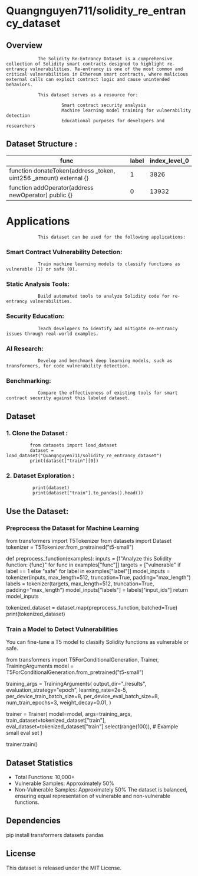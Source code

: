 # Quangnguyen711/solidity_re_entrancy_dataset

   ## Overview
                The Solidity Re-Entrancy Dataset is a comprehensive collection of Solidity smart contracts designed to highlight re-entrancy vulnerabilities. Re-entrancy is one of the most common and critical vulnerabilities in Ethereum smart contracts, where malicious external calls can exploit contract logic and cause unintended behaviors.

                This dataset serves as a resource for:

                         Smart contract security analysis
                         Machine learning model training for vulnerability detection
                         Educational purposes for developers and researchers


## Dataset Structure :
 | func | label	| index_level_0  |
 |------| ------| -----------|
 | function donateToken(address _token, uint256 _amount) external {} | 1 |	3826   |                   
 | function addOperator(address newOperator) public {}	 |0 |	13932 |


  # Applications
                This dataset can be used for the following applications:

### Smart Contract Vulnerability Detection:
                Train machine learning models to classify functions as vulnerable (1) or safe (0).

### Static Analysis Tools:
                Build automated tools to analyze Solidity code for re-entrancy vulnerabilities.

### Security Education:
                Teach developers to identify and mitigate re-entrancy issues through real-world examples.

### AI Research:
                Develop and benchmark deep learning models, such as transformers, for code vulnerability detection.

### Benchmarking:
                Compare the effectiveness of existing tools for smart contract security against this labeled dataset.


## Dataset  
 ### 1. Clone the Dataset  :

             from datasets import load_dataset
             dataset = load_dataset("Quangnguyen711/solidity_re_entrancy_dataset")
             print(dataset["train"][0])
            
 ### 2. Dataset Exploration :

              print(dataset)
              print(dataset["train"].to_pandas().head())


## Use the Dataset:

### Preprocess the Dataset for Machine Learning

from transformers import T5Tokenizer
from datasets import Dataset
tokenizer = T5Tokenizer.from_pretrained("t5-small")


def preprocess_function(examples):
    inputs = [f"Analyze this Solidity function: {func}" for func in examples["func"]]
    targets = ["vulnerable" if label == 1 else "safe" for label in examples["label"]]
    model_inputs = tokenizer(inputs, max_length=512, truncation=True, padding="max_length")
    labels = tokenizer(targets, max_length=512, truncation=True, padding="max_length")
    model_inputs["labels"] = labels["input_ids"]
    return model_inputs


tokenized_dataset = dataset.map(preprocess_function, batched=True)
print(tokenized_dataset)


### Train a Model to Detect Vulnerabilities


You can fine-tune a T5 model to classify Solidity functions as vulnerable or safe.

from transformers import T5ForConditionalGeneration, Trainer, TrainingArguments
model = T5ForConditionalGeneration.from_pretrained("t5-small")


training_args = TrainingArguments(
    output_dir="./results",
    evaluation_strategy="epoch",
    learning_rate=2e-5,
    per_device_train_batch_size=8,
    per_device_eval_batch_size=8,
    num_train_epochs=3,
    weight_decay=0.01,
)


trainer = Trainer(
    model=model,
    args=training_args,
    train_dataset=tokenized_dataset["train"],
    eval_dataset=tokenized_dataset["train"].select(range(100)), # Example small eval set
)


trainer.train()


## Dataset Statistics

+ Total Functions: 10,000+
+ Vulnerable Samples: Approximately 50%
+ Non-Vulnerable Samples: Approximately 50%
The dataset is balanced, ensuring equal representation of vulnerable and non-vulnerable functions.


## Dependencies

pip install transformers datasets pandas

## License

This dataset is released under the MIT License.

       



